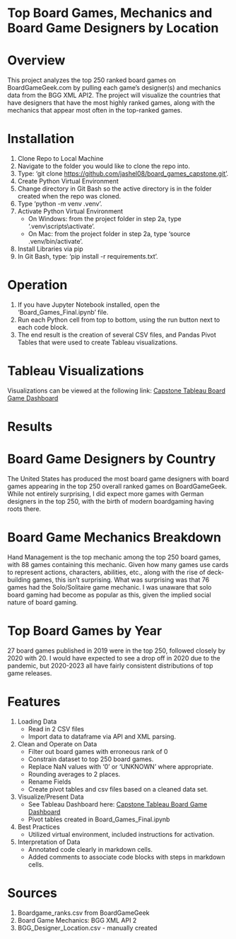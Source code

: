 ﻿# Top Board Games, Mechanics and Board Game Designers by Location

# Overview

This project analyzes the top 250 ranked board games on BoardGameGeek.com by pulling each game’s designer(s) and mechanics data from the BGG XML API2. The project will visualize the countries that have designers that have the most highly ranked games, along with the mechanics that appear most often in the top-ranked games.

# Installation
1) Clone Repo to Local Machine
2) Navigate to the folder you would like to clone the repo into.
3) Type: ‘git clone https://github.com/jashel08/board_games_capstone.git’.
4) Create Python Virtual Environment
5) Change directory in Git Bash so the active directory is in the folder created when the repo was cloned.
6) Type ‘python -m venv .venv’.
7) Activate Python Virtual Environment
    - On Windows: from the project folder in step 2a, type ‘.venv\scripts\activate’.
    - On Mac: from the project folder in step 2a, type ‘source .venv/bin/activate’.
8) Install Libraries via pip
9) In Git Bash, type: ‘pip install -r requirements.txt’.

# Operation
1) If you have Jupyter Notebook installed, open the ‘Board_Games_Final.ipynb’ file.
2) Run each Python cell from top to bottom, using the run button next to each code block.
3) The end result is the creation of several CSV files, and Pandas Pivot Tables that were used to create Tableau visualizations.

# Tableau Visualizations
Visualizations can be viewed at the following link: [Capstone Tableau Board Game Dashboard](https://public.tableau.com/views/jashel08Capstone-BoardGames/Dashboard1_1?:language=en-US&:sid=&:redirect=auth&:display_count=n&:origin=viz_share_link)

# Results

# Board Game Designers by Country

The United States has produced the most board game designers with board games appearing in the top 250 overall ranked games on BoardGameGeek. While not entirely surprising, I did expect more games with German designers in the top 250, with the birth of modern boardgaming having roots there.

# Board Game Mechanics Breakdown

Hand Management is the top mechanic among the top 250 board games, with 88 games containing this mechanic. Given how many games use cards to represent actions, characters, abilities, etc., along with the rise of deck-building games, this isn’t surprising. What was surprising was that 76 games had the Solo/Solitaire game mechanic. I was unaware that solo board gaming had become as popular as this, given the implied social nature of board gaming.

# Top Board Games by Year 

27 board games published in 2019 were in the top 250, followed closely by 2020 with 20. I would have expected to see a drop off in 2020 due to the pandemic, but 2020-2023 all have fairly consistent distributions of top game releases.

# Features

1) Loading Data
    - Read in 2 CSV files
    - Import data to dataframe via API and XML parsing.
2) Clean and Operate on Data
    - Filter out board games with erroneous rank of 0
    - Constrain dataset to top 250 board games.
    - Replace NaN values with ‘0’ or ‘UNKNOWN’ where appropriate.
    - Rounding averages to 2 places.
    - Rename Fields
    - Create pivot tables and csv files based on a cleaned data set.
3) Visualize/Present Data
    - See Tableau Dashboard here: [Capstone Tableau Board Game Dashboard](https://public.tableau.com/views/jashel08Capstone-BoardGames/Dashboard1_1?:language=en-US&:sid=&:redirect=auth&:display_count=n&:origin=viz_share_link)
    - Pivot tables created in Board_Games_Final.ipynb
4) Best Practices
    - Utilized virtual environment, included instructions for activation.
5) Interpretation of Data
    - Annotated code clearly in markdown cells.
    - Added comments to associate code blocks with steps in markdown cells.

# Sources
1) Boardgame_ranks.csv from BoardGameGeek
2) Board Game Mechanics: BGG XML API 2
3) BGG_Designer_Location.csv - manually created







